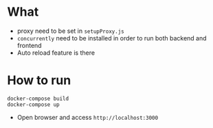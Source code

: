 # What
* proxy need to be set in `setupProxy.js` 
* `concurrently` need to be installed in order to run both backend and frontend
* Auto reload feature is there


# How to run
```
docker-compose build
docker-compose up
```

* Open browser and access `http://localhost:3000`

